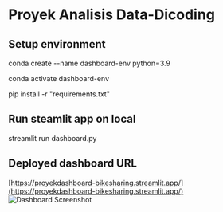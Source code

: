 # Proyek Analisis Data-Dicoding
## Setup environment
conda create --name dashboard-env python=3.9

conda activate dashboard-env

pip install -r "requirements.txt"



## Run steamlit app on local
streamlit run dashboard.py



## Deployed dashboard URL
[https://proyekdashboard-bikesharing.streamlit.app/](https://proyekdashboard-bikesharing.streamlit.app/)
![Dashboard Screenshot](https://i.postimg.cc/wMC1mZ0D/Screenshot-619.png)
